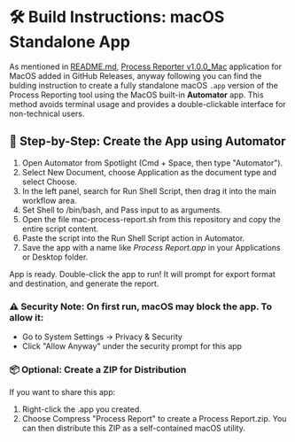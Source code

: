 # 🛠️ Build Instructions: macOS Standalone App
As mentioned in [README.md](https://github.com/Arsenoid2/process-report/blob/main/README.md), [Process Reporter v1.0.0_Mac](https://github.com/Arsenoid2/process-report/releases/download/v1.0.0/Process.Reporter.zip) application for MacOS added in GitHub Releases, anyway following you can find the bulding instruction to create a fully standalone macOS `.app` version of the Process Reporting tool using the MacOS built-in __Automator__ app. This method avoids terminal usage and provides a double-clickable interface for non-technical users.

## 🔧 Step-by-Step: Create the App using Automator
1. Open Automator from Spotlight (Cmd + Space, then type "Automator").
2. Select New Document, choose Application as the document type and select Choose.
3. In the left panel, search for Run Shell Script, then drag it into the main workflow area.
4. Set Shell to /bin/bash, and Pass input to as arguments.
5. Open the file mac-process-report.sh from this repository and copy the entire script content.
6. Paste the script into the Run Shell Script action in Automator.
7. Save the app with a name like _Process Report.app_ in your Applications or Desktop folder.

App is ready. Double-click the app to run! It will prompt for export format and destination, and generate the report.

### ⚠️ Security Note: On first run, macOS may block the app. To allow it:
* Go to System Settings → Privacy & Security
* Click "Allow Anyway" under the security prompt for this app

### 📦 Optional: Create a ZIP for Distribution
If you want to share this app:
1. Right-click the .app you created.
2. Choose Compress "Process Report" to create a Process Report.zip.
You can then distribute this ZIP as a self-contained macOS utility.